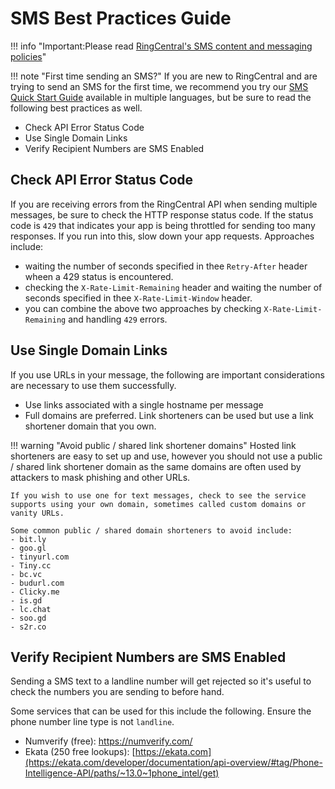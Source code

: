 # SMS Best Practices Guide

!!! info "Important:Please read [RingCentral's SMS content and messaging policies](../../sms-content-policy/)"

!!! note "First time sending an SMS?"
    If you are new to RingCentral and are trying to send an SMS for the first time, we recommend you try our [SMS Quick Start Guide](../../quick-start/) available in multiple languages, but be sure to read the following best practices as well.

* Check API Error Status Code
* Use Single Domain Links
* Verify Recipient Numbers are SMS Enabled

## Check API Error Status Code

If you are receiving errors from the RingCentral API when sending multiple messages, be sure to check the HTTP response status code. If the status code is `429` that indicates your app is being throttled for sending too many responses. If you run into this, slow down your app requests. Approaches include:

* waiting the number of seconds specified in thee `Retry-After` header wheen a 429 status is encountered.
* checking the `X-Rate-Limit-Remaining` header and waiting the number of seconds specified in thee `X-Rate-Limit-Window` header.
* you can combine the above two approaches by checking `X-Rate-Limit-Remaining` and handling `429` errors.

## Use Single Domain Links

If you use URLs in your message, the following are important considerations are necessary to use them successfully.

* Use links associated with a single hostname per message
* Full domains are preferred. Link shorteners can be used but use a link shortener domain that you own.

!!! warning "Avoid public / shared link shortener domains"
    Hosted link shorteners are easy to set up and use, however you should not use a public / shared link shortener domain as the same domains are often used by attackers to mask phishing and other URLs.
    
    If you wish to use one for text messages, check to see the service supports using your own domain, sometimes called custom domains or vanity URLs.

    Some common public / shared domain shorteners to avoid include:
    - bit.ly
    - goo.gl
    - tinyurl.com
    - Tiny.cc
    - bc.vc
    - budurl.com
    - Clicky.me
    - is.gd
    - lc.chat
    - soo.gd
    - s2r.co

## Verify Recipient Numbers are SMS Enabled

Sending a SMS text to a landline number will get rejected so it's useful to check the numbers you are sending to before hand. 

Some services that can be used for this include the following. Ensure the phone number line type is not `landline`.

* Numverify (free): https://numverify.com/
* Ekata (250 free lookups): [https://ekata.com](https://ekata.com/developer/documentation/api-overview/#tag/Phone-Intelligence-API/paths/~13.0~1phone_intel/get)
